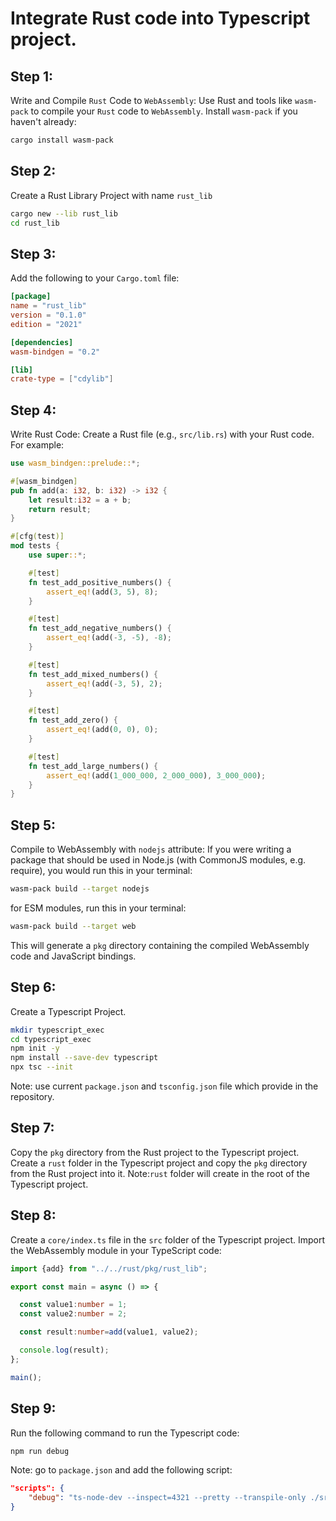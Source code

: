 # Integrate Rust code into Typescript project.

## Step 1:
Write and Compile `Rust` Code to `WebAssembly`:
Use Rust and tools like `wasm-pack` to compile your `Rust` code to `WebAssembly`.
Install `wasm-pack` if you haven't already:
```bash
cargo install wasm-pack
```


## Step 2:
Create a Rust Library Project with name `rust_lib`
```bash
cargo new --lib rust_lib
cd rust_lib
```

## Step 3:
Add the following to your `Cargo.toml` file:
```toml
[package]
name = "rust_lib"
version = "0.1.0"
edition = "2021"

[dependencies]
wasm-bindgen = "0.2"

[lib]
crate-type = ["cdylib"]
```

## Step 4:
Write Rust Code:
Create a Rust file (e.g., `src/lib.rs`) with your Rust code.
For example:
```rust
use wasm_bindgen::prelude::*;

#[wasm_bindgen]
pub fn add(a: i32, b: i32) -> i32 {
    let result:i32 = a + b;
    return result;
}

#[cfg(test)]
mod tests {
    use super::*;

    #[test]
    fn test_add_positive_numbers() {
        assert_eq!(add(3, 5), 8);
    }

    #[test]
    fn test_add_negative_numbers() {
        assert_eq!(add(-3, -5), -8);
    }

    #[test]
    fn test_add_mixed_numbers() {
        assert_eq!(add(-3, 5), 2);
    }

    #[test]
    fn test_add_zero() {
        assert_eq!(add(0, 0), 0);
    }

    #[test]
    fn test_add_large_numbers() {
        assert_eq!(add(1_000_000, 2_000_000), 3_000_000);
    }
}
```

## Step 5:
Compile to WebAssembly with `nodejs` attribute:
If you were writing a package that should be used in Node.js (with CommonJS modules, e.g. require), you would run this in your terminal:
```bash
wasm-pack build --target nodejs
```
for ESM modules, run this in your terminal:
```bash
wasm-pack build --target web
```
This will generate a `pkg` directory containing the compiled WebAssembly code and JavaScript bindings.

## Step 6:
Create a Typescript Project.
```bash
mkdir typescript_exec
cd typescript_exec
npm init -y
npm install --save-dev typescript
npx tsc --init
```
Note: use current `package.json` and `tsconfig.json` file which provide in the repository.

## Step 7:
Copy the `pkg` directory from the Rust project to the Typescript project.
Create a `rust` folder in the Typescript project and copy the `pkg` directory from the Rust project into it. 
Note:`rust` folder will create in the root of the Typescript project.

## Step 8:
Create a `core/index.ts` file in the `src` folder of the Typescript project.
Import the WebAssembly module in your TypeScript code:
```typescript
import {add} from "../../rust/pkg/rust_lib";

export const main = async () => {

  const value1:number = 1;
  const value2:number = 2;

  const result:number=add(value1, value2);

  console.log(result);
};

main();
```

## Step 9:
Run the following command to run the Typescript code:
```bash
npm run debug
```
Note: go to `package.json` and add the following script:
```json
"scripts": {
    "debug": "ts-node-dev --inspect=4321 --pretty --transpile-only ./src/core/index.ts",
}

```